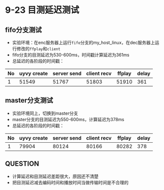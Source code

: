 # 9-23 目测延迟测试

## fifo分支测试

- 实验环境：在enc服务器上运行`fifo`分支的my_host_linux，在dec服务器上运行修改的`ffplay`和`client`
- fifo分支的目测延迟为530-600ms，时间戳计算延迟为361ms
- 总延迟的各阶段的时间戳：

| No   | uyvy create | server send | client recv | ffplay | delay |
| ---- | ----------- | ----------- | ----------- | ------ | ----- |
| 1    | 51549       | 51767       | 51803       | 51910  | 361   |

## master分支测试

- 实验环境同上，切换到master分支
- master分支的目测延迟为550-600ms，计算延迟为378ms
- 总延迟的各阶段的时间戳：

| No   | uyvy create | server send | client recv | ffplay | delay |
| ---- | ----------- | ----------- | ----------- | ------ | ----- |
| 1    | 79904       | 80124       | 80166       | 80282  | 378   |

## QUESTION

- 计算延迟和目测延迟差距很大，原因还不清楚
- 把目测延迟减去编码时间和播放时间当做传输时间是不合理的